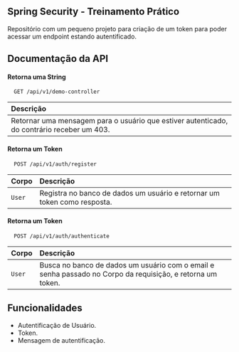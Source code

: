 
## Spring Security - Treinamento Prático

Repositório com um pequeno projeto para criação de um token para poder acessar um endpoint estando autentificado.

## Documentação da API

#### Retorna uma String

```http
  GET /api/v1/demo-controller
```

| Descrição                                                                                  |
|:-------------------------------------------------------------------------------------------|
| Retornar uma mensagem para o usuário que estiver autenticado, do contrário receber um 403. |

#### Retorna um Token

```http
  POST /api/v1/auth/register
```

| Corpo  | Descrição                                                                |
|:-------|:-------------------------------------------------------------------------|
| `User` | Registra no banco de dados um usuário e retornar um token como resposta. |

#### Retorna um Token

```http
  POST /api/v1/auth/authenticate
```

| Corpo  | Descrição                                                                                                  |
|:-------|:-----------------------------------------------------------------------------------------------------------|
| `User` | Busca no banco de dados um usuário com o email e senha passado no Corpo da requisição, e retorna um token. |



## Funcionalidades

- Autentificação de Usuário.
- Token.
- Mensagem de autentificação.


